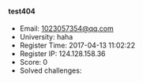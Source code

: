 #### test404  

* Email: 1023057354@qq.com  
* University: haha  
* Register Time: 2017-04-13 11:02:22  
* Register IP: 124.128.158.36  
* Score: 0  
* Solved challenges: 
